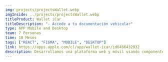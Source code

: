 ```yaml
---
img: projects/projectsWallet.webp
imgInside: ../projects/projectsWallet.webp
titleProduct: Wallet iCar
titleDescription: "- Accede a tu documentación vehicular"
type: APP Mobile and Desktop
team: 7 Personas
time: 10 Meses
tags: ["REACT", "FIGMA", "MOBILE", "DESKTOP"]
link: https://apps.apple.com/cl/app/wallet-icar/id6466432932
description: Desarrollamos una plataforma web y móvil usando componentes en **React**, pensadas para brindar un acceso rápido y fácil a certificados digitales y documentación vehicular. Todo el diseño visual fue creado en **Figma**, con el objetivo de ofrecer una experiencia intuitiva y eficiente en cada interacción.
---
```


